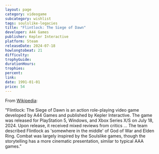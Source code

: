 ```yaml
---
layout: page
category: videogame
subcategory: wishlist
tags: soulslike-legacies
title: "Flintlock: The Siege of Dawn"
developer: A44 Games
publisher: Kepler Interactive
platform: Steam
releaseDate: 2024-07-18
howlongtobeat: 21
difficulty:
trophyGuide:
durationHours:
trophies:
percent:
link:
date: 1991-01-01
price: 54
---
```


From [Wikipedia](https://en.wikipedia.org/wiki/Flintlock:_The_Siege_of_Dawn):

"Flintlock: The Siege of Dawn is an action role-playing video game developed by A44 Games and published by Kepler Interactive. The game was released for PlayStation 5, Windows, and Xbox Series X/S on July 18, 2024. Upon release, it received mixed reviews from critics ... The team described Flintlock as 'somewhere in the middle' of God of War and Elden Ring. Combat was largely inspired by the Soulslike games, though the storytelling has a more cinematic presentation, similar to typical AAA games."
